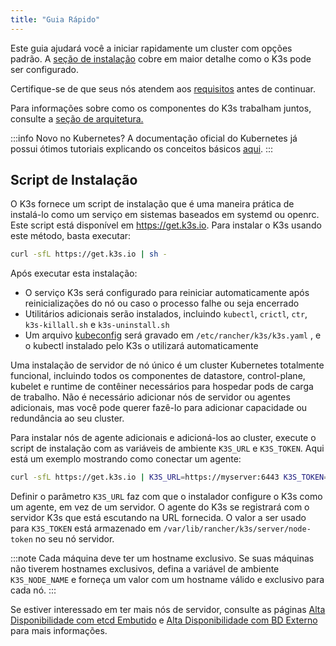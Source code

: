 ```yaml
---
title: "Guia Rápido"
---
```


Este guia ajudará você a iniciar rapidamente um cluster com opções padrão. A [seção de instalação](./installation/installation.md) cobre em maior detalhe como o K3s pode ser configurado.

Certifique-se de que seus nós atendem aos [requisitos](./installation/requirements.md) antes de continuar.

Para informações sobre como os componentes do K3s trabalham juntos, consulte a [seção de arquitetura.](./architecture.md)

:::info
Novo no Kubernetes? A documentação oficial do Kubernetes já possui ótimos tutoriais explicando os conceitos básicos [aqui](https://kubernetes.io/docs/tutorials/kubernetes-basics/).
:::

## Script de Instalação

O K3s fornece um script de instalação que é uma maneira prática de instalá-lo como um serviço em sistemas baseados em systemd ou openrc. Este script está disponível em https://get.k3s.io. Para instalar o K3s usando este método, basta executar:

```bash
curl -sfL https://get.k3s.io | sh -
```

Após executar esta instalação:

- O serviço K3s será configurado para reiniciar automaticamente após reinicializações do nó ou caso o processo falhe ou seja encerrado
- Utilitários adicionais serão instalados, incluindo `kubectl`, `crictl`, `ctr`, `k3s-killall.sh` e `k3s-uninstall.sh`
- Um arquivo [kubeconfig](https://kubernetes.io/docs/concepts/configuration/organize-cluster-access-kubeconfig/) será gravado em `/etc/rancher/k3s/k3s.yaml` , e o kubectl instalado pelo K3s o utilizará automaticamente

Uma instalação de servidor de nó único é um cluster Kubernetes totalmente funcional, incluindo todos os componentes de datastore, control-plane, kubelet e runtime de contêiner necessários para hospedar pods de carga de trabalho. Não é necessário adicionar nós de servidor ou agentes adicionais, mas você pode querer fazê-lo para adicionar capacidade ou redundância ao seu cluster.

Para instalar nós de agente adicionais e adicioná-los ao cluster, execute o script de instalação com as variáveis de ambiente `K3S_URL` e `K3S_TOKEN`. Aqui está um exemplo mostrando como conectar um agente:

```bash
curl -sfL https://get.k3s.io | K3S_URL=https://myserver:6443 K3S_TOKEN=mynodetoken sh -
```

Definir o parâmetro `K3S_URL` faz com que o instalador configure o K3s como um agente, em vez de um servidor. O agente do K3s se registrará com o servidor K3s que está escutando na URL fornecida. O valor a ser usado para `K3S_TOKEN` está armazenado em `/var/lib/rancher/k3s/server/node-token` no seu nó servidor.

:::note
Cada máquina deve ter um hostname exclusivo. Se suas máquinas não tiverem hostnames exclusivos, defina a variável de ambiente `K3S_NODE_NAME` e forneça um valor com um hostname válido e exclusivo para cada nó.
:::

Se estiver interessado em ter mais nós de servidor, consulte as páginas [Alta Disponibilidade com etcd Embutido](./datastore/ha-embedded.md) e [Alta Disponibilidade com BD Externo](./datastore/ha.md) para mais informações.
